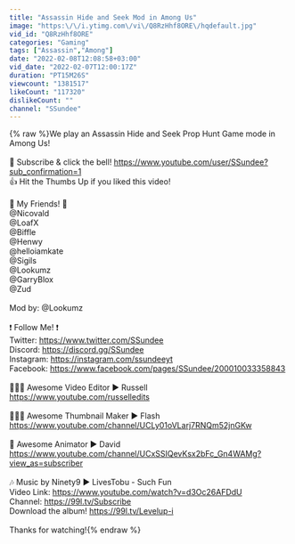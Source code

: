 ```yaml
---
title: "Assassin Hide and Seek Mod in Among Us"
image: "https:\/\/i.ytimg.com\/vi\/Q8RzHhf8ORE\/hqdefault.jpg"
vid_id: "Q8RzHhf8ORE"
categories: "Gaming"
tags: ["Assassin","Among"]
date: "2022-02-08T12:08:58+03:00"
vid_date: "2022-02-07T12:00:17Z"
duration: "PT15M26S"
viewcount: "1381517"
likeCount: "117320"
dislikeCount: ""
channel: "SSundee"
---
```

{% raw %}We play an Assassin Hide and Seek Prop Hunt Game mode in Among Us!<br /><br />🔔 Subscribe &amp; click the bell!  <a rel="nofollow" target="blank" href="https://www.youtube.com/user/SSundee?sub_confirmation=1">https://www.youtube.com/user/SSundee?sub_confirmation=1</a><br />👍 Hit the Thumbs Up if you liked this video! <br /><br />🤖 My Friends! 🤖<br />@Nicovald <br />@LoafX <br />@Biffle <br />@Henwy <br />@helloiamkate <br />@Sigils <br />@Lookumz <br />@GarryBlox <br />@Zud <br /><br />Mod by: @Lookumz <br /><br />❗️ Follow Me! ❗️<br />Twitter: <a rel="nofollow" target="blank" href="https://www.twitter.com/SSundee">https://www.twitter.com/SSundee</a><br />Discord: <a rel="nofollow" target="blank" href="https://discord.gg/SSundee">https://discord.gg/SSundee</a><br />Instagram: <a rel="nofollow" target="blank" href="https://instagram.com/ssundeeyt">https://instagram.com/ssundeeyt</a><br />Facebook:  <a rel="nofollow" target="blank" href="https://www.facebook.com/pages/SSundee/200010033358843">https://www.facebook.com/pages/SSundee/200010033358843</a><br /><br />👨🏻‍🍳 Awesome Video Editor ► Russell<br /><a rel="nofollow" target="blank" href="https://www.youtube.com/russelledits">https://www.youtube.com/russelledits</a><br /><br />👨🏼‍🎨 Awesome Thumbnail Maker ► Flash<br /><a rel="nofollow" target="blank" href="https://www.youtube.com/channel/UCLy01oVLarj7RNQm52jnGKw">https://www.youtube.com/channel/UCLy01oVLarj7RNQm52jnGKw</a><br /><br />🎨 Awesome Animator ► David<br /><a rel="nofollow" target="blank" href="https://www.youtube.com/channel/UCxSSIQevKsx2bFc_Gn4WAMg?view_as=subscriber">https://www.youtube.com/channel/UCxSSIQevKsx2bFc_Gn4WAMg?view_as=subscriber</a><br /><br />🎶 Music by Ninety9 ► LivesTobu - Such Fun<br />Video Link: <a rel="nofollow" target="blank" href="https://www.youtube.com/watch?v=d3Oc26AFDdU">https://www.youtube.com/watch?v=d3Oc26AFDdU</a><br />Channel: <a rel="nofollow" target="blank" href="https://99l.tv/Subscribe">https://99l.tv/Subscribe</a><br />Download the album! <a rel="nofollow" target="blank" href="https://99l.tv/Levelup-i">https://99l.tv/Levelup-i</a><br /><br />Thanks for watching!{% endraw %}
